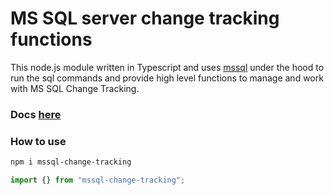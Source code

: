 # MS SQL server change tracking functions

This node.js module written in Typescript and uses [mssql](https://www.npmjs.com/package/mssql) under the hood to run the sql commands and provide high level functions to manage and work with MS SQL Change Tracking.

### Docs [here](https://saostad.github.io/mssql-change-tracking/)

### How to use

```sh
npm i mssql-change-tracking
```

```ts
import {} from "mssql-change-tracking";
```
